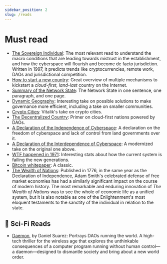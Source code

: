 ```yaml
---
sidebar_position: 2
slug: /reads
---
```


# Must read

- [The Sovereign Individual](https://www.goodreads.com/en/book/show/82256.The_Sovereign_Individual): The most relevant read to understand the macro conditions that are leading towards mistrust in the establishment, and how the cyberspace will flourish and become de facto jurisdiction. Written in 1997, it predicts trends like cryptocurrencies, remote work, DAOs and jurisdictional competition.
- [How to start a new country](https://1729.com/how-to-start-a-new-country/): Great overview of multiple mechanisms to kickstart a _cloud-first, land-last_ country on the Internet.
- [Summary of the Network State](https://1729.com/summary): The Network State in one sentence, one paragraph, and one page.
- [Dynamic Geography](https://patrifriedman.com/old_writing/dynamic_geography.html): Interesting take on possible solutions to make governance more efficient, including a take on smaller communities.
- [Crypto Cities](https://vitalik.eth.limo/general/2021/10/31/cities.html): Vitalik's take on crypto cities.
- [The Decentralized Country](https://www.readthegeneralist.com/briefing/the-decentralized-country): Primer on cloud-first nations powered by DAOs.
- [A Declaration of the Independence of Cyberspace](https://www.eff.org/cyberspace-independence): A declaration on the freedom of cyberspace and lack of control from land governments over it.
- [A Declaration of the Interdependence of Cyberspace](https://www.interdependence.online/declaration): A modernized take on the original one above.
- [WTF happened in 1971](https://wtfhappenedin1971.com): Interesting stats about how the current system is failing the new generations.
- [Bitcoin whitepaper](https://bitcoin.org/bitcoin.pdf): A classic.
- [The Wealth of Nations](https://www.goodreads.com/book/show/25698): Published in 1776, in the same year as the Declaration of Independence, Adam Smith's celebrated defense of free market economies has had a similarly significant impact on the course of modern history. The most remarkable and enduring innovation of _The Wealth of Nations_ was to see the whole of economic life as a unified system, but it is also notable as one of the Enlightenment's most eloquent testaments to the sanctity of the individual in relation to the state.

## 🔮 Sci-Fi Reads

- [Daemon](https://www.goodreads.com/book/show/6665847-daemon), by Daniel Suarez: Portrays DAOs running the world. A high-tech thriller for the wireless age that explores the unthinkable consequences of a computer program running without human control—a daemon—designed to dismantle society and bring about a new world order.
